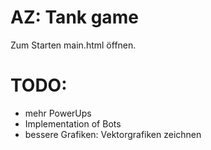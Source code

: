 # AZ: Tank game

Zum Starten main.html öffnen.


# TODO:
- mehr PowerUps
- Implementation of Bots
- bessere Grafiken: Vektorgrafiken zeichnen
